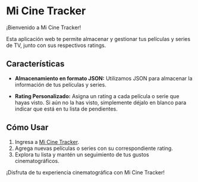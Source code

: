 # Mi Cine Tracker

¡Bienvenido a Mi Cine Tracker!

Esta aplicación web te permite almacenar y gestionar tus películas y series de TV, junto con sus respectivos ratings. 

## Características

- **Almacenamiento en formato JSON:** Utilizamos JSON para almacenar la información de tus películas y series.

- **Rating Personalizado:** Asigna un rating a cada película o serie que hayas visto. Si aún no la has visto, simplemente déjalo en blanco para indicar que está en tu lista de pendientes.

## Cómo Usar

1. Ingresa a [Mi Cine Tracker](https://cinetracker.1.ie-1.fl0.io).
2. Agrega nuevas películas o series con su correspondiente rating.
3. Explora tu lista y mantén un seguimiento de tus gustos cinematográficos.

¡Disfruta de tu experiencia cinematográfica con Mi Cine Tracker!

